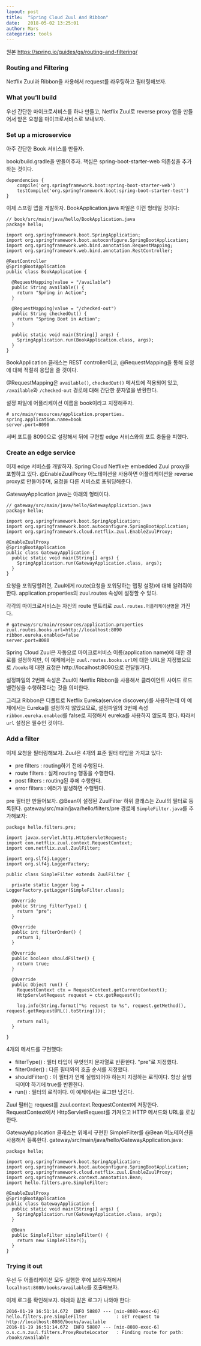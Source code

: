 ```yaml
---
layout: post
title:  "Spring Cloud Zuul And Ribbon"
date:   2018-05-02 13:25:01
author: Mars
categories: tools
---
```


원본 <https://spring.io/guides/gs/routing-and-filtering/>


### Routing and Filtering
Netflix Zuul과 Ribbon을 사용해서 request를 라우팅하고 필터링해보자. 

### What you’ll build
우선 간단한 마이크로서비스를 하나 만들고, 
Netflix Zuul로 reverse proxy 앱을 만들어서 받은 요청을 마이크로서비스로 보내보자.
  
### Set up a microservice
아주 간단한 Book 서비스를 만들자.

book/build.gradle을 만들어주자.
핵심은 spring-boot-starter-web 의존성을 추가하는 것이다.

```
dependencies {
	compile('org.springframework.boot:spring-boot-starter-web')
	testCompile('org.springframework.boot:spring-boot-starter-test')
}
``` 

이제 스프링 앱을 개발하자.
BookApplication.java 파일은 이런 형태일 것이다: 

```
// book/src/main/java/hello/BookApplication.java
package hello;

import org.springframework.boot.SpringApplication;
import org.springframework.boot.autoconfigure.SpringBootApplication;
import org.springframework.web.bind.annotation.RequestMapping;
import org.springframework.web.bind.annotation.RestController;

@RestController
@SpringBootApplication
public class BookApplication {

  @RequestMapping(value = "/available")
  public String available() {
    return "Spring in Action";
  }

  @RequestMapping(value = "/checked-out")
  public String checkedOut() {
    return "Spring Boot in Action";
  }

  public static void main(String[] args) {
    SpringApplication.run(BookApplication.class, args);
  }
}
```
BookApplication 클래스는 REST controller이고, 
@RequestMapping을 통해 요청에 대해 적절히 응답을 줄 것이다.

@RequestMapping은 `available()`, `checkedOut()` 메서드에 적용되어 있고, `/available`와 `/checked-out` 경로에 대해
간단한 문자열을 반환한다.


설정 파일에 어플리케이션 이름을 book이라고 지정해주자. 
```
# src/main/resources/application.properties.
spring.application.name=book
server.port=8090
```
서버 포트를 8090으로 설정해서 뒤에 구현할 edge 서비스와의 포트 충돌을 피했다.

### Create an edge service
이제 edge 서비스를 개발하자.
Spring Cloud Netflix는 embedded Zuul proxy을 포함하고 있다. 
@EnableZuulProxy 어노테이션을 사용하면 어플리케이션을 reverse proxy로 만들어주며, 요청을 다른 서비스로 포워딩해준다.

GatewayApplication.java는 아래의 형태이다.
``` 
// gateway/src/main/java/hello/GatewayApplication.java
package hello;

import org.springframework.boot.SpringApplication;
import org.springframework.boot.autoconfigure.SpringBootApplication;
import org.springframework.cloud.netflix.zuul.EnableZuulProxy;

@EnableZuulProxy
@SpringBootApplication
public class GatewayApplication {
  public static void main(String[] args) {
    SpringApplication.run(GatewayApplication.class, args);
  }
}
```
요청을 포워딩할려면, Zuul에게 route(요청을 포워딩하는 맵핑 설정)에 대해 알려줘야 한다.
application.properties의 zuul.routes 속성에 설정할 수 있다.

각각의 마이크로서비스는 자신의 route 엔트리로 `zuul.routes.어플리케이션명`을 가진다.
```
# gateway/src/main/resources/application.properties
zuul.routes.books.url=http://localhost:8090
ribbon.eureka.enabled=false
server.port=8080
```
Spring Cloud Zuul은 자동으로 마이크로서비스 이름(application name)에 대한 경로를 설정하지만, 
이 예제에서는 `zuul.routes.books.url`에 대한 URL을 지정했으므로 
`/books`에 대한 요청은 http://localhost:8090으로 전달될거다.

설정파일의 2번째 속성은 Zuul이 Netflix Ribbon을 사용해서 
클라이언트 사이드 로드 밸런싱을 수행하겠다는 것을 의미한다.

그리고 Ribbon은 디폴트로 Netflix Eureka(service discovery)를 사용하는데
이 예제에서는 Eureka를 설정하지 않았으므로, 설정파일의 3번째 속성 `ribbon.eureka.enabled`를 false로 지정해서
eureka를 사용하지 않도록 했다. 따라서 `url` 설정은 필수인 것이다.


### Add a filter
이제 요청을 필터링해보자. 
Zuul은 4개의 표준 필터 타입을 가지고 있다:
- pre filters : routing하기 전에 수행된다.
- route filters : 실제 routing 행동을 수행한다.
- post filters : routing된 후에 수행한다.
- error filters : 에러가 발생하면 수행된다.

pre 필터만 만들어보자. 
@Bean이 설정된 ZuulFilter 하위 클래스는 Zuul의 필터로 등록된다.
gateway/src/main/java/hello/filters/pre 경로에 `SimpleFilter.java`를 추가해보자:
```
package hello.filters.pre;

import javax.servlet.http.HttpServletRequest;
import com.netflix.zuul.context.RequestContext;
import com.netflix.zuul.ZuulFilter;

import org.slf4j.Logger;
import org.slf4j.LoggerFactory;

public class SimpleFilter extends ZuulFilter {

  private static Logger log = LoggerFactory.getLogger(SimpleFilter.class);

  @Override
  public String filterType() {
    return "pre";
  }

  @Override
  public int filterOrder() {
    return 1;
  }

  @Override
  public boolean shouldFilter() {
    return true;
  }

  @Override
  public Object run() {
    RequestContext ctx = RequestContext.getCurrentContext();
    HttpServletRequest request = ctx.getRequest();

    log.info(String.format("%s request to %s", request.getMethod(), request.getRequestURL().toString()));

    return null;
  }

}
```
4개의 메서드를 구현했다:
- filterType() : 필터 타입이 무엇인지 문자열로 반환한다. "pre"로 지정했다.
- filterOrder() : 다른 필터와의 호출 순서를 지정했다. 
- shouldFilter() : 이 필터가 언제 실행되어야 하는지 지정하는 로직이다. 항상 실행되어야 하기에 true를 반환한다.
- run() : 필터의 로직이다. 이 예제에서는 로그만 남긴다.

Zuul 필터는 request를 zuul.context.RequestContext에 저장한다. 
RequestContext에서 HttpServletRequest를 가져오고 HTTP 메서드와 URL을 로깅한다.

GatewayApplication 클래스는 위에서 구현한 SimpleFilter를 @Bean 어노테이션을 사용해서 등록한다.
gateway/src/main/java/hello/GatewayApplication.java:

```
package hello;

import org.springframework.boot.SpringApplication;
import org.springframework.boot.autoconfigure.SpringBootApplication;
import org.springframework.cloud.netflix.zuul.EnableZuulProxy;
import org.springframework.context.annotation.Bean;
import hello.filters.pre.SimpleFilter;

@EnableZuulProxy
@SpringBootApplication
public class GatewayApplication {
  public static void main(String[] args) {
    SpringApplication.run(GatewayApplication.class, args);
  }

  @Bean
  public SimpleFilter simpleFilter() {
    return new SimpleFilter();
  }
}
```

### Trying it out
우선 두 어플리케이션 모두 실행한 후에 브라우저에서 `localhost:8080/books/available`를 호출해보자.


이제 로그를 확인해보자. 아래와 같은 로그가 나와야 한다:
```
2016-01-19 16:51:14.672  INFO 58807 --- [nio-8080-exec-6] hello.filters.pre.SimpleFilter           : GET request to http://localhost:8080/books/available
2016-01-19 16:51:14.672  INFO 58807 --- [nio-8080-exec-6] o.s.c.n.zuul.filters.ProxyRouteLocator   : Finding route for path: /books/available
``` 
